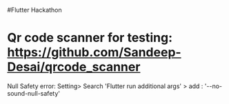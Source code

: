 #Flutter Hackathon
# Qr code scanner for testing: https://github.com/Sandeep-Desai/qrcode_scanner

Null Safety error: Setting> Search 'Flutter run additional args' > add : '--no-sound-null-safety'
